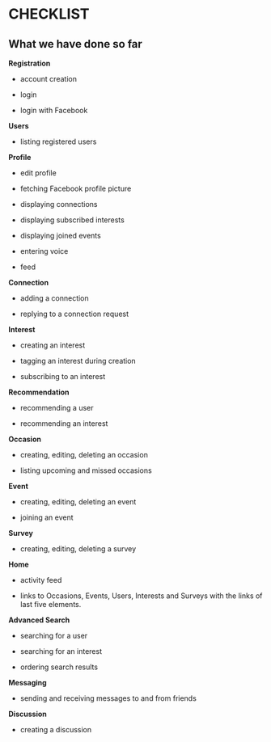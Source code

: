 # CHECKLIST #

## What we have done so far ##

**Registration**

  * account creation

  * login

  * login with Facebook

**Users**

  * listing registered users

**Profile**

  * edit profile

  * fetching Facebook profile picture

  * displaying connections

  * displaying subscribed interests

  * displaying joined events

  * entering voice

  * feed

**Connection**

  * adding a connection

  * replying to a connection request

**Interest**

  * creating an interest

  * tagging an interest during creation

  * subscribing to an interest

**Recommendation**

  * recommending a user

  * recommending an interest

**Occasion**

  * creating, editing, deleting an occasion

  * listing upcoming and missed occasions

**Event**

  * creating, editing, deleting an event

  * joining an event

**Survey**

  * creating, editing, deleting a survey

**Home**

  * activity feed

  * links to Occasions, Events, Users, Interests and Surveys with the links of last five elements.

**Advanced Search**

  * searching for a user

  * searching for an interest

  * ordering search results

**Messaging**

  * sending and receiving messages to and from friends

**Discussion**

  * creating a discussion